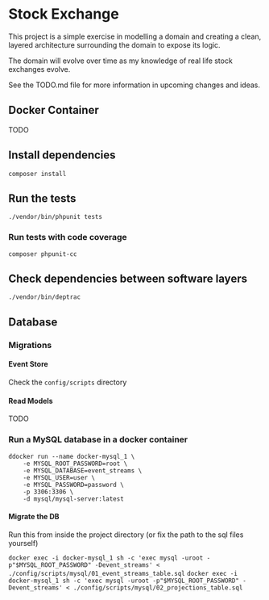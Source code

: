 # Stock Exchange

This project is a simple exercise in modelling a domain and creating a clean, layered architecture surrounding the domain to expose its logic.

The domain will evolve over time as my knowledge of real life stock exchanges evolve.

See the TODO.md file for more information in upcoming changes and ideas.

## Docker Container

TODO

## Install dependencies

`composer install`

## Run the tests

`./vendor/bin/phpunit tests`

### Run tests with code coverage

`composer phpunit-cc`

## Check dependencies between software layers

`./vendor/bin/deptrac` 

## Database

### Migrations

#### Event Store

Check the `config/scripts` directory

#### Read Models

TODO

### Run a MySQL database in a docker container

```
ddocker run --name docker-mysql_1 \
    -e MYSQL_ROOT_PASSWORD=root \
    -e MYSQL_DATABASE=event_streams \
    -e MYSQL_USER=user \
    -e MYSQL_PASSWORD=password \
    -p 3306:3306 \
    -d mysql/mysql-server:latest
```

#### Migrate the DB

Run this from inside the project directory (or fix the path to the sql files yourself)

`docker exec -i docker-mysql_1 sh -c 'exec mysql -uroot -p"$MYSQL_ROOT_PASSWORD" -Devent_streams' < ./config/scripts/mysql/01_event_streams_table.sql`
`docker exec -i docker-mysql_1 sh -c 'exec mysql -uroot -p"$MYSQL_ROOT_PASSWORD" -Devent_streams' < ./config/scripts/mysql/02_projections_table.sql`
